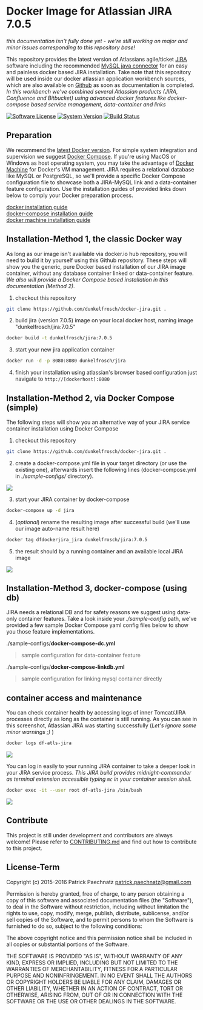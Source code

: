 # Docker Image for Atlassian JIRA 7.0.5

*this documentation isn't fully done yet - we're still working on major and minor issues corresponding to this repository base!*

This repository provides the latest version of Atlassians agile/ticket [JIRA](https://de.atlassian.com/software/jira) software including the recommended [MySQL java connector](http://dev.mysql.com/get/Downloads/Connector-J/mysql-connector-java-5.1.36.tar.gz) for an easy and painless docker based JIRA installation. Take note that this repository will be used inside our docker atlassian application workbench sources, which are also available on [Github](https://github.com/dunkelfrosch/docker-atlassian-wb) as soon as documentation is completed. *In this workbench we've combined several Atlassian products (JIRA, Confluence and Bitbucket) using advanced docker features like docker-compose based service management, data-container and links*

[![Software License](https://img.shields.io/badge/license-MIT-brightgreen.svg)](LICENSE)
[![System Version](https://img.shields.io/badge/version-0.9.8-blue.svg)](VERSION)
[![Build Status](https://Ftravis-ci.org/dunkelfrosch/docker-jira.svg?branch=master)](https://travis-ci.org/dunkelfrosch/docker-jira)

## Preparation
We recommend the [latest Docker version](https://github.com/docker/docker/blob/master/CHANGELOG.md).  For simple system integration and supervision we suggest [Docker Compose](https://docs.docker.com/compose/install/). If you're using MacOS or Windows as host operating system, you may take the advantage of [Docker Machine](https://www.docker.com/docker-machine) for Docker's VM management. JIRA requires a relational database like MySQL or PostgreSQL, so we'll provide a specific Docker Compose configuration file to showcase both a JIRA-MySQL link and a data-container feature configuration. Use the installation guides of provided links down below to comply your Docker preparation process.

[docker installation guide](https://docs.docker.com/engine/installation/)</br>
[docker-compose installation guide](https://docs.docker.com/compose/install/)</br>
[docker machine installation guide](https://docs.docker.com/machine/install-machine/)</br>


## Installation-Method 1, the classic Docker way
As long as our image isn't available via docker.io hub repository, you will need to build it by yourself using this Github repository. These steps will show you the generic, pure Docker based installation of our JIRA image container, without any database container linked or data-container feature.  *We also will provide a Docker Compose based installation in this documentation (Method 2)*.

1) checkout this repository

```bash
git clone https://github.com/dunkelfrosch/docker-jira.git .
```

2) build jira (version 7.0.5) image on your local docker host, naming image "dunkelfrosch/jira:7.0.5"

```bash
docker build -t dunkelfrosch/jira:7.0.5
```

3) start your new jira application container

```bash
docker run -d -p 8080:8080 dunkelfrosch/jira 
```
	
4) finish your installation using atlassian's browser based configuration 
just navigate to `http://[dockerhost]:8080` 


## Installation-Method 2, via Docker Compose (simple)
The following steps will show you an alternative way of your JIRA service container installation using Docker Compose

1) checkout this repository

```bash
git clone https://github.com/dunkelfrosch/docker-jira.git .
```
 
2) create a docker-compose.yml file in your target directory (or use the existing one), afterwards insert the following lines (docker-compose.yml in *./sample-configs/* directory). 

![](https://dl.dropbox.com/s/t31n8ckncv09np9/dc_setup_001.png)

3) start your JIRA container by docker-compose

```bash
docker-compose up -d jira
```

4) (*optional*) rename the resulting image after successful build (we'll use our image auto-name result here)

```bash
docker tag dfdockerjira_jira dunkelfrosch/jira:7.0.5
```

5) the result should by a running container and an available local JIRA image

![](https://dl.dropbox.com/s/oqwy8wquey5rjkh/dc_result_001.png)


## Installation-Method 3, docker-compose (using db)
JIRA needs a relational DB and for safety reasons we suggest using data-only container features. Take a look inside your *./sample-config* path, we've provided a few sample Docker Compose yaml config files below to show you those feature implementations.

./sample-configs/**docker-compose-dc.yml**
> sample configuration for data-container feature

./sample-configs/**docker-compose-linkdb.yml**
> sample configuration for linking mysql container directly


## container access and maintenance
You can check container health by accessing logs of inner Tomcat/JIRA processes directly as long as the container is still running. As you can see in this screenshot, Atlassian JIRA was starting successfully (*Let's ignore some minor warnings ;)* )

```bash
docker logs df-atls-jira
```

![](https://dl.dropbox.com/s/6yll5ohrzv96iz8/dc_logs_001.png)

You can log in easily to your running JIRA container to take a deeper look in your JIRA service process. *This JIRA build provides midnight-commander as terminal extension accessible typing `mc` in your container session shell*.

```bash
docker exec -it --user root df-atls-jira /bin/bash
```

![](https://dl.dropbox.com/s/sp9zfzoqhw9pc2y/dc_term_001.png)


## Contribute

This project is still under development and contributors are always welcome! Please refer to [CONTRIBUTING.md](https://github.com/dunkelfrosch/docker-jira/blob/master/CONTRIBUTING.md) and find out how to contribute to this project.


## License-Term

Copyright (c) 2015-2016 Patrick Paechnatz <patrick.paechnatz@gmail.com>
                                                                           
Permission is hereby granted,  free of charge,  to any  person obtaining a 
copy of this software and associated documentation files (the "Software"),
to deal in the Software without restriction,  including without limitation
the rights to use,  copy, modify, merge, publish,  distribute, sublicense,
and/or sell copies  of the  Software,  and to permit  persons to whom  the
Software is furnished to do so, subject to the following conditions:       
                                                                           
The above copyright notice and this permission notice shall be included in 
all copies or substantial portions of the Software.
                                                                           
THE SOFTWARE IS PROVIDED "AS IS", WITHOUT WARRANTY OF ANY KIND, EXPRESS OR IMPLIED, INCLUDING  BUT NOT  LIMITED TO THE WARRANTIES OF MERCHANTABILITY, FITNESS FOR A PARTICULAR  PURPOSE AND  NONINFRINGEMENT.  IN NO EVENT SHALL THE AUTHORS OR COPYRIGHT HOLDERS BE LIABLE FOR ANY CLAIM, DAMAGES OR OTHER LIABILITY,  WHETHER IN AN ACTION OF CONTRACT,  TORT OR OTHERWISE,  ARISING
FROM,  OUT OF  OR IN CONNECTION  WITH THE  SOFTWARE  OR THE  USE OR  OTHER DEALINGS IN THE SOFTWARE.